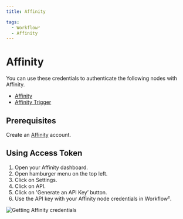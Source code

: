 ```yaml
---
title: Affinity

tags:
  - Workflow²
  - Affinity
---
```


# Affinity

You can use these credentials to authenticate the following nodes with Affinity.
- [Affinity](/workflow/integrations/nodes/workflow-nodes-base.affinity/)
- [Affinity Trigger](//workflow/integrations/trigger-nodes/workflow-nodes-base.affinityTrigger/)



## Prerequisites

Create an [Affinity](https://www.affinity.co/) account.

## Using Access Token

1. Open your Affinity dashboard.
2. Open hamburger menu on the top left.
3. Click on Settings.
4. Click on API.
5. Click on 'Generate an API Key’ button.
6. Use the API key with your Affinity node credentials in Workflow².


![Getting Affinity credentials](/_images/integrations/credentials/affinity/using-access-token.gif)
